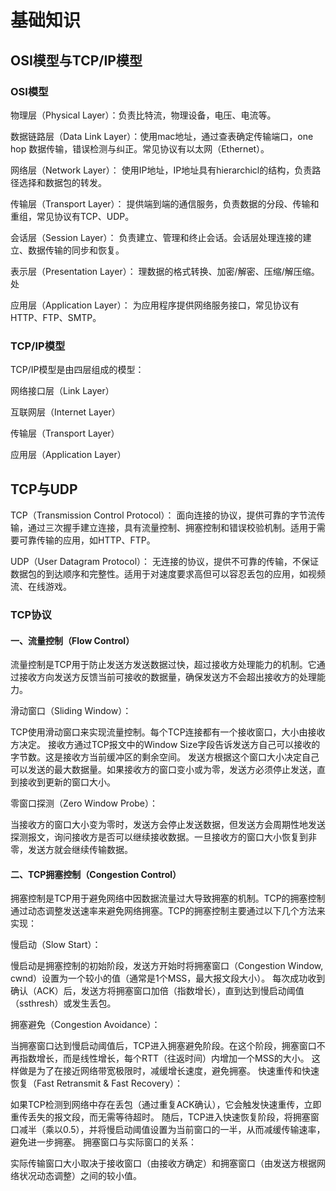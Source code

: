# 基础知识

## OSI模型与TCP/IP模型

### OSI模型

物理层（Physical Layer）：负责比特流，物理设备，电压、电流等。

数据链路层（Data Link Layer）：使用mac地址，通过查表确定传输端口，one hop 数据传输，错误检测与纠正。常见协议有以太网（Ethernet）。

网络层（Network Layer）： 使用IP地址，IP地址具有hierarchicl的结构，负责路径选择和数据包的转发。

传输层（Transport Layer）： 提供端到端的通信服务，负责数据的分段、传输和重组，常见协议有TCP、UDP。

会话层（Session Layer）： 负责建立、管理和终止会话。会话层处理连接的建立、数据传输的同步和恢复。

表示层（Presentation Layer）： 理数据的格式转换、加密/解密、压缩/解压缩。处

应用层（Application Layer）： 为应用程序提供网络服务接口，常见协议有HTTP、FTP、SMTP。

### TCP/IP模型

TCP/IP模型是由四层组成的模型：

网络接口层（Link Layer）

互联网层（Internet Layer）

传输层（Transport Layer）

应用层（Application Layer）

## TCP与UDP

TCP（Transmission Control Protocol）： 面向连接的协议，提供可靠的字节流传输，通过三次握手建立连接，具有流量控制、拥塞控制和错误校验机制。适用于需要可靠传输的应用，如HTTP、FTP。

UDP（User Datagram Protocol）： 无连接的协议，提供不可靠的传输，不保证数据包的到达顺序和完整性。适用于对速度要求高但可以容忍丢包的应用，如视频流、在线游戏。

### TCP协议

#### 一、流量控制（Flow Control）

流量控制是TCP用于防止发送方发送数据过快，超过接收方处理能力的机制。它通过接收方向发送方反馈当前可接收的数据量，确保发送方不会超出接收方的处理能力。

滑动窗口（Sliding Window）：

TCP使用滑动窗口来实现流量控制。每个TCP连接都有一个接收窗口，大小由接收方决定。
接收方通过TCP报文中的Window Size字段告诉发送方自己可以接收的字节数。这是接收方当前缓冲区的剩余空间。
发送方根据这个窗口大小决定自己可以发送的最大数据量。如果接收方的窗口变小或为零，发送方必须停止发送，直到接收到更新的窗口大小。

零窗口探测（Zero Window Probe）：

当接收方的窗口大小变为零时，发送方会停止发送数据，但发送方会周期性地发送探测报文，询问接收方是否可以继续接收数据。一旦接收方的窗口大小恢复到非零，发送方就会继续传输数据。

#### 二、TCP拥塞控制（Congestion Control）

拥塞控制是TCP用于避免网络中因数据流量过大导致拥塞的机制。TCP的拥塞控制通过动态调整发送速率来避免网络拥塞。TCP的拥塞控制主要通过以下几个方法来实现：

慢启动（Slow Start）：

慢启动是拥塞控制的初始阶段，发送方开始时将拥塞窗口（Congestion Window, cwnd）设置为一个较小的值（通常是1个MSS，最大报文段大小）。
每次成功收到确认（ACK）后，发送方将拥塞窗口加倍（指数增长），直到达到慢启动阈值（ssthresh）或发生丢包。

拥塞避免（Congestion Avoidance）：

当拥塞窗口达到慢启动阈值后，TCP进入拥塞避免阶段。在这个阶段，拥塞窗口不再指数增长，而是线性增长，每个RTT（往返时间）内增加一个MSS的大小。
这样做是为了在接近网络带宽极限时，减缓增长速度，避免拥塞。
快速重传和快速恢复（Fast Retransmit & Fast Recovery）：

如果TCP检测到网络中存在丢包（通过重复ACK确认），它会触发快速重传，立即重传丢失的报文段，而无需等待超时。
随后，TCP进入快速恢复阶段，将拥塞窗口减半（乘以0.5），并将慢启动阈值设置为当前窗口的一半，从而减缓传输速率，避免进一步拥塞。
拥塞窗口与实际窗口的关系：

实际传输窗口大小取决于接收窗口（由接收方确定）和拥塞窗口（由发送方根据网络状况动态调整）之间的较小值。
